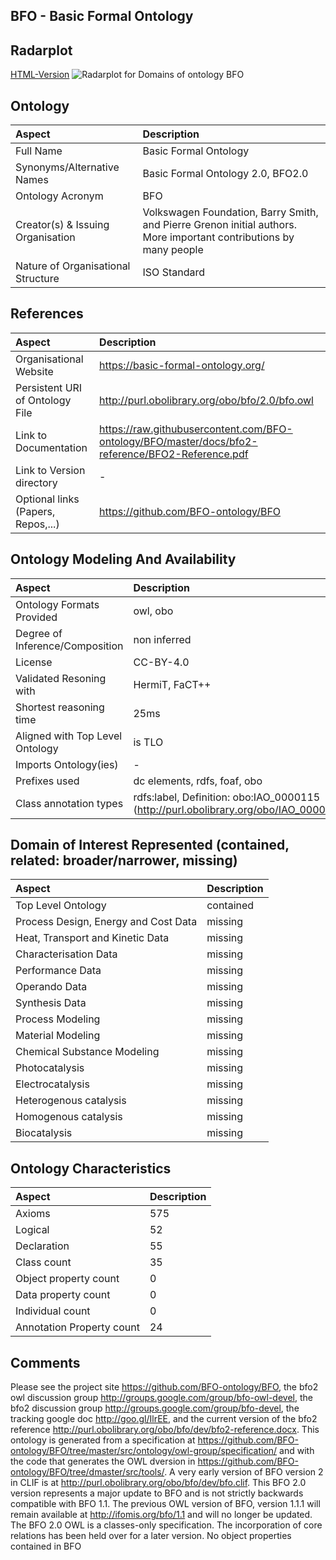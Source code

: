 ## BFO - Basic Formal Ontology


 ## Radarplot 

 [HTML-Version](../radarplots/Radarplot_BFO.html) ![Radarplot for Domains of ontology BFO](../radarplots/Radarplot_BFO.svg) 
## Ontology

|Aspect |Description| 
 |:---|:---|
| Full Name | Basic Formal Ontology |
| Synonyms/Alternative Names | Basic Formal Ontology 2.0, BFO2.0 |
| Ontology Acronym | BFO |
| Creator(s) & Issuing Organisation | Volkswagen Foundation, Barry Smith, and Pierre Grenon initial authors. More important contributions by many people |
| Nature of Organisational Structure | ISO Standard |

## References

|Aspect |Description| 
 |:---|:---|
| Organisational Website | https://basic-formal-ontology.org/ |
| Persistent URI of Ontology File | http://purl.obolibrary.org/obo/bfo/2.0/bfo.owl |
| Link to Documentation | https://raw.githubusercontent.com/BFO-ontology/BFO/master/docs/bfo2-reference/BFO2-Reference.pdf |
| Link to Version directory | - |
| Optional links (Papers, Repos,...) | https://github.com/BFO-ontology/BFO |

## Ontology Modeling And Availability

|Aspect |Description| 
 |:---|:---|
| Ontology Formats Provided | owl, obo |
| Degree of Inference/Composition | non inferred |
| License | CC-BY-4.0  |
| Validated Resoning with | HermiT, FaCT++ |
| Shortest reasoning time | 25ms |
| Aligned with Top Level Ontology | is TLO |
| Imports Ontology(ies) | - |
| Prefixes used | dc elements, rdfs, foaf, obo |
| Class annotation types | rdfs:label, Definition: obo:IAO_0000115 (http://purl.obolibrary.org/obo/IAO_0000115)  |

## Domain of Interest Represented (contained, related: broader/narrower, missing)

|Aspect |Description| 
 |:---|:---|
| Top Level Ontology | contained |
| Process Design, Energy and Cost Data | missing |
| Heat, Transport and Kinetic Data | missing |
| Characterisation Data | missing |
| Performance Data | missing |
| Operando Data | missing |
| Synthesis Data | missing |
| Process Modeling | missing |
| Material Modeling | missing |
| Chemical Substance Modeling | missing |
| Photocatalysis | missing |
| Electrocatalysis | missing |
| Heterogenous catalysis | missing |
| Homogenous catalysis | missing |
| Biocatalysis | missing |

## Ontology Characteristics

|Aspect |Description| 
 |:---|:---|
| Axioms | 575 |
| Logical | 52 |
| Declaration | 55 |
| Class count | 35 |
| Object property count | 0 |
| Data property count | 0 |
| Individual count | 0 |
| Annotation Property count | 24 |

## Comments

Please see the project site https://github.com/BFO-ontology/BFO, the bfo2 owl discussion group http://groups.google.com/group/bfo-owl-devel, the bfo2 discussion group http://groups.google.com/group/bfo-devel, the tracking google doc http://goo.gl/IlrEE, and the current version of the bfo2 reference http://purl.obolibrary.org/obo/bfo/dev/bfo2-reference.docx. This ontology is generated from a specification at https://github.com/BFO-ontology/BFO/tree/master/src/ontology/owl-group/specification/ and with the code that generates the OWL dversion in https://github.com/BFO-ontology/BFO/tree/dmaster/src/tools/. A very early version of BFO version 2 in CLIF is at http://purl.obolibrary.org/obo/bfo/dev/bfo.clif.
This BFO 2.0 version represents a major update to BFO and is not strictly backwards compatible with BFO 1.1. The previous OWL version of BFO, version 1.1.1 will remain available at http://ifomis.org/bfo/1.1 and will no longer be updated. The BFO 2.0 OWL is a classes-only specification. The incorporation of core relations has been held over for a later version.
No object properties contained in BFO
